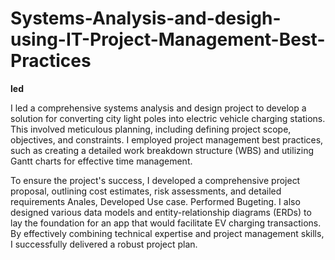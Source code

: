 # Systems-Analysis-and-desigh-using-IT-Project-Management-Best-Practices

**led**

I led a comprehensive systems analysis and design project to develop a solution for converting city light poles into electric vehicle charging stations. This involved meticulous planning, including defining project scope, objectives, and constraints. I employed project management best practices, such as creating a detailed work breakdown structure (WBS) and utilizing Gantt charts for effective time management.

To ensure the project's success, I developed a comprehensive project proposal, outlining cost estimates, risk assessments, and detailed requirements Anales, Developed Use case. Performed Bugeting. I also designed various data models and entity-relationship diagrams (ERDs) to lay the foundation for an app that would facilitate EV charging transactions. By effectively combining technical expertise and project management skills, I successfully delivered a robust project plan.
